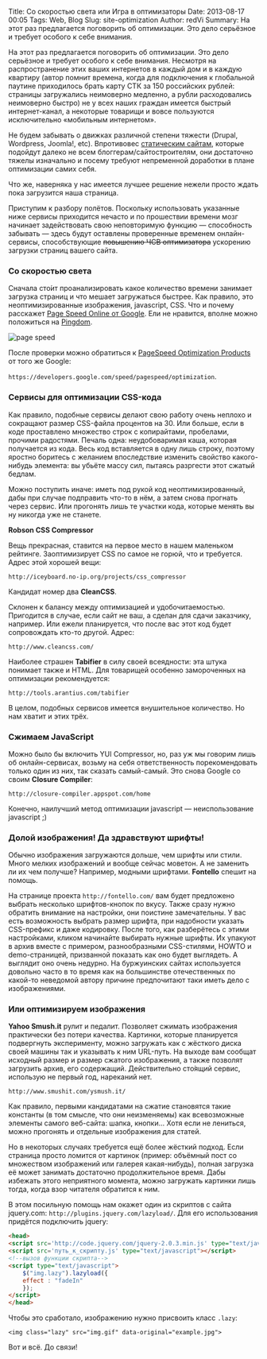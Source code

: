 Title: Со скоростью света или Игра в оптимизаторы
Date: 2013-08-17 00:05
Tags: Web, Blog
Slug: site-optimization
Author: redVi
Summary: На этот раз предлагается поговорить об оптимизации. Это дело серьёзное и требует особого к себе внимания.

На этот раз предлагается поговорить об оптимизации. Это дело серьёзное и требует особого к себе внимания. Несмотря на распространение этих ваших интернетов в каждый дом и в каждую квартиру (автор помнит времена, когда для подключения к глобальной паутине приходилось брать карту СТК за 150 российских рублей: страницы загружались неимоверно медленно, а рубли расходовались неимоверно быстро) не у всех наших граждан имеется быстрый интернет-канал, а некоторые товарищи и вовсе пользуются исключительно &laquo;мобильным интернетом&raquo;.

Не будем забывать о движках различной степени тяжести (Drupal, Wordpress, Joomla!, etc). Впротивовес [статическим сайтам](http://www.unix-lab.org/posts/pelican/), которые подойдут далеко не всем блоггерам/сайтостроителям, они достаточно тяжелы изначально и посему требуют непременной доработки в плане оптимизации самих себя.

Что же, наверняка у нас имеется лучшее решение нежели просто ждать пока загрузится наша страница.

Приступим к разбору полётов. Поскольку использовать указанные ниже сервисы приходится нечасто и по прошествии времени мозг начинает задействовать свою неповторимую функцию &mdash; способность забывать &mdash; здесь будут оставлены проверенные временем онлайн-сервисы, способствующие <s>повышению ЧСВ оптимизатора</s> ускорению загрузки страниц вашего сайта.

### Со скоростью света

Сначала сто&#x301;ит проанализировать какое количество времени занимает загрузка страниц и что мешает загружаться быстрее. Как правило, это неоптимизированные изображения, javascript, CSS. Что и почему расскажет [Page Speed Online от Google](http://developers.google.com/speed/pagespeed/insights/). Ели не нравится, вполне можно положиться на [Pingdom](http://tools.pingdom.com/fpt/).

![page speed](http://www.unix-lab.org/source/page-speed.jpg)

После проверки можно обратиться к <u>PageSpeed Optimization Products</u> от того же Google:

`https://developers.google.com/speed/pagespeed/optimization`.

### Сервисы для оптимизации CSS-кода

Как правило, подобные сервисы делают свою работу очень неплохо и сокращают размер CSS-файла процентов на 30. Или больше, если в коде проставлено множество строк с копирайтами, пробелами, прочими радостями. Печаль одна: неудобоваримая каша, которая получается из кода. Весь код вставляется в одну лишь строку, поэтому яростно боритесь с желанием впоследствие изменить свойство какого-нибудь элемента: вы убьёте массу сил, пытаясь разргести этот сжатый бедлам.

Можно поступить иначе: иметь под рукой код неоптимизированный, дабы при случае подправить что-то в нём, а затем снова прогнать через сервис. Или прогонять лишь те участки кода, которые менять вы ну никогда уже не станете.

<b>Robson CSS Compressor</b>

Вещь прекрасная, ставится на первое место в нашем маленьком рейтинге. Заоптимизирует CSS по самое не горюй, что и требуется. Адрес этой хорошей вещи:

`http://iceyboard.no-ip.org/projects/css_compressor`

Кандидат номер два <b>CleanCSS</b>.

Склонен к балансу между оптимизацией и удобочитаемостью. Пригодится в случае, если сайт не ваш, а сделан для сдачи заказчику, например. Или ежели планируется, что после вас этот код будет сопровождать кто-то другой. Адрес:

`http://www.cleancss.com/`

Наиболее страшен <b>Tabifier</b> в силу своей всеядности: эта штука понимает также и HTML. Для товарищей особенно замороченных на оптимизации рекомендуется:

`http://tools.arantius.com/tabifier`

В целом, подобных сервисов имеется внушительное количество. Но нам хватит и этих трёх.

### Сжимаем JavaScript

Можно было бы включить YUI Compressor, но, раз уж мы говорим лишь об онлайн-сервисах, возьму на себя ответственность порекомендовать только один из них, так сказать самый-самый. Это снова Google со своим <b>Closure Compiler</b>:

`http://closure-compiler.appspot.com/home`

Конечно, наилучший метод оптимизации javascript &mdash; неиспользование javascript ;)

### Долой изображения! Да здравствуют шрифты!

Обычно изображения загружаются дольше, чем шрифты или стили. Много мелких изображений и вообще сейчас моветон. А не заменить ли их чем получше? Например, модными шрифтами. <b>Fontello</b> спешит на помощь.

На странице проекта `http://fontello.com/` вам будет предложено выбрать несколько шрифтов-кнопок по вкусу. Также сразу нужно обратить внимание на настройки, они поистине замечательны. У вас есть возможность выбрать размер шрифта, при надобности указать CSS-префикс и даже кодировку. После того, как разберётесь с этими настройками, кликом начинайте выбирать нужные шрифты. Их упакуют в архив вместе с примером, разнообразными CSS-стилями, HOWTO и demo-страницей, призванной показать как оно будет выглядеть. А выглядит оно очень недурно. На буржуинских сайтах используется довольно часто в то время как на большинстве отечественных по какой-то неведомой автору причине предпочитают таки иметь дело с изображениями.

### Или оптимизируем изображения

<b>Yahoo Smush.it</b> рулит и педалит. Позволяет сжимать изображения практически без потери качества. Картинки, которые планируется подвергнуть эксперименту, можно загружать как с жёсткого диска своей машины так и указывать к ним URL-путь. На выходе вам сообщат исходный размер и размер сжатого изображения, а также позволят загрузить архив, его содержащий. Действительно сто&#x301;ящий сервис, использую не первый год, нареканий нет.

`http://www.smushit.com/ysmush.it/`

Как правило, первыми кандидатами на сжатие становятся такие константы (в том смысле, что они неизменяемы) как всевозможные элементы самого веб-сайта: шапка, кнопки... Хотя если не лениться, можно прогонять и отдельные изображения для статей.

Но в некоторых случаях требуется ещё более жёсткий подход. Если страница просто ломится от картинок (пример: объёмный пост со множеством изображений или галерея какая-нибудь), полная загрузка её может занимать достаточно продолжительное время. Дабы избежать этого неприятного момента, можно загружать картинки лишь тогда, когда взор читателя обратится к ним.

В этом посильную помощь нам окажет один из скриптов с сайта jquery.com: `http://plugins.jquery.com/lazyload/`. Для его использования придётся подключить jquery:

```html
<head>
<script src='http://code.jquery.com/jquery-2.0.3.min.js' type="text/javascript"></script>
<script src='путь_к_скрипту.js' type="text/javascript"></script>
<!--вызов функции скрипта-->
<script type="text/javascript">
    $("img.lazy").lazyload({
    effect : "fadeIn"
    });
</script>
</head>
```

Чтобы это сработало, изображению нужно присвоить класс `.lazy`:

```
<img class="lazy" src="img.gif" data-original="example.jpg">
```

Вот и всё. До связи!
